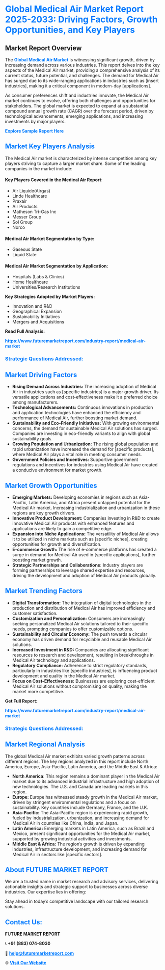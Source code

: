 <h1 style="color: #007BFF;">Global Medical Air Market Report 2025-2033: Driving Factors, Growth Opportunities, and Key Players</h1>

<section id="overview">
<h2>Market Report Overview</h2>
<p>The <a href="https://www.futuremarketreport.com/industry-report/medical-air-market" style="color: #007BFF; text-decoration: none;"><strong>Global Medical Air Market</strong></a> is witnessing significant growth, driven by increasing demand across various industries. This report delves into the key aspects of the Medical Air market, providing a comprehensive analysis of its current status, future potential, and challenges. The demand for Medical Air has surged due to its wide-ranging applications in industries such as [insert industries], making it a critical component in modern-day [applications].</p>
<p>As consumer preferences shift and industries innovate, the Medical Air market continues to evolve, offering both challenges and opportunities for stakeholders. The global market is expected to expand at a substantial compound annual growth rate (CAGR) over the forecast period, driven by technological advancements, emerging applications, and increasing investments by major players.</p>
</section>

<section id="overview">
<p><a href="https://www.futuremarketreport.com/request-sample/reportId=29539" style="color: #007BFF; text-decoration: none;"><strong>Explore Sample Report Here</strong></a></p>
</section>

<section id="key-players">
<h2 style="color: #007BFF;">Market Key Players Analysis</h2>
<p>The Medical Air market is characterized by intense competition among key players striving to capture a larger market share. Some of the leading companies in the market include:</p>
<h4>Key Players Covered in the Medical Air Report:</h4>
<ul><li>Air Liquide(Airgas)</li><li>Linde Healthcare</li><li>Praxair</li><li>Air Products</li><li>Matheson Tri-Gas Inc</li><li>Messer Group</li><li>Sol Group</li><li>Norco</li></ul>
<h4>Medical Air Market Segmentation by Type:</h4>
<ul><li>Gaseous State</li><li>Liquid State</li></ul>

<h4>Medical Air Market Segmentation by Application:</h4>
<ul><li>Hospitals (Labs &amp; Clinics)</li><li>Home Healthcare</li><li>Universities/Research Institutions</li></ul>
<p><strong>Key Strategies Adopted by Market Players:</strong></p>
<ul>
<li>Innovation and R&D</li>
<li>Geographical Expansion</li>
<li>Sustainability Initiatives</li>
<li>Mergers and Acquisitions</li>
</ul>
</section>

<section>
<p><strong>Read Full Analysis: </strong></p><a href="https://www.futuremarketreport.com/industry-report/medical-air-market" style="color: #007BFF; text-decoration: none;"><strong>https://www.futuremarketreport.com/industry-report/medical-air-market</strong></a>
<h3 style="color: #007BFF;">Strategic Questions Addressed:</h3>
</section>

<section id="driving-factors">
<h2 style="color: #007BFF;">Market Driving Factors</h2>
<ul>
<li><strong>Rising Demand Across Industries:</strong> The increasing adoption of Medical Air in industries such as [specific industries] is a major growth driver. Its versatile applications and cost-effectiveness make it a preferred choice among manufacturers.</li>
<li><strong>Technological Advancements:</strong> Continuous innovations in production and application technologies have enhanced the efficiency and performance of Medical Air, further boosting market demand.</li>
<li><strong>Sustainability and Eco-Friendly Initiatives:</strong> With growing environmental concerns, the demand for sustainable Medical Air solutions has surged. Companies are investing in eco-friendly variants to align with global sustainability goals.</li>
<li><strong>Growing Population and Urbanization:</strong> The rising global population and rapid urbanization have increased the demand for [specific products], where Medical Air plays a vital role in meeting consumer needs.</li>
<li><strong>Government Policies and Incentives:</strong> Supportive government regulations and incentives for industries using Medical Air have created a conducive environment for market growth.</li>
</ul>
</section>

<section id="growth-opportunities">
<h2 style="color: #007BFF;">Market Growth Opportunities</h2>
<ul>
<li><strong>Emerging Markets:</strong> Developing economies in regions such as Asia-Pacific, Latin America, and Africa present untapped potential for the Medical Air market. Increasing industrialization and urbanization in these regions are key growth drivers.</li>
<li><strong>Innovative Product Development:</strong> Companies investing in R&D to create innovative Medical Air products with enhanced features and applications are likely to gain a competitive edge.</li>
<li><strong>Expansion into Niche Applications:</strong> The versatility of Medical Air allows it to be utilized in niche markets such as [specific niches], creating opportunities for growth and diversification.</li>
<li><strong>E-commerce Growth:</strong> The rise of e-commerce platforms has created a surge in demand for Medical Air used in [specific applications], further boosting market growth.</li>
<li><strong>Strategic Partnerships and Collaborations:</strong> Industry players are forming partnerships to leverage shared expertise and resources, driving the development and adoption of Medical Air products globally.</li>
</ul>
</section>

<section id="trending-factors">
<h2 style="color: #007BFF;">Market Trending Factors</h2>
<ul>
<li><strong>Digital Transformation:</strong> The integration of digital technologies in the production and distribution of Medical Air has improved efficiency and customer satisfaction.</li>
<li><strong>Customization and Personalization:</strong> Consumers are increasingly seeking personalized Medical Air solutions tailored to their specific needs, prompting companies to offer customizable options.</li>
<li><strong>Sustainability and Circular Economy:</strong> The push towards a circular economy has driven demand for recyclable and reusable Medical Air solutions.</li>
<li><strong>Increased Investment in R&D:</strong> Companies are allocating significant resources to research and development, resulting in breakthroughs in Medical Air technology and applications.</li>
<li><strong>Regulatory Compliance:</strong> Adherence to strict regulatory standards, particularly in industries like [specific industries], is influencing product development and quality in the Medical Air market.</li>
<li><strong>Focus on Cost-Effectiveness:</strong> Businesses are exploring cost-efficient Medical Air solutions without compromising on quality, making the market more competitive.</li>
</ul>
</section>

<section>
<p><strong>Get Full Report: </strong></p><a href="https://www.futuremarketreport.com/industry-report/medical-air-market" style="color: #007BFF; text-decoration: none;"><strong>https://www.futuremarketreport.com/industry-report/medical-air-market</strong></a>
<h3 style="color: #007BFF;">Strategic Questions Addressed:</h3>
</section>


<section id="regional-analysis">
<h2 style="color: #007BFF;">Market Regional Analysis</h2>
<p>The global Medical Air market exhibits varied growth patterns across different regions. The key regions analyzed in this report include North America, Europe, Asia-Pacific, Latin America, and the Middle East & Africa:</p>
<ul>
<li><strong>North America:</strong> This region remains a dominant player in the Medical Air market due to its advanced industrial infrastructure and high adoption of new technologies. The U.S. and Canada are leading markets in this region.</li>
<li><strong>Europe:</strong> Europe has witnessed steady growth in the Medical Air market, driven by stringent environmental regulations and a focus on sustainability. Key countries include Germany, France, and the U.K.</li>
<li><strong>Asia-Pacific:</strong> The Asia-Pacific region is experiencing rapid growth, fueled by industrialization, urbanization, and increasing demand for Medical Air in countries like China, India, and Japan.</li>
<li><strong>Latin America:</strong> Emerging markets in Latin America, such as Brazil and Mexico, present significant opportunities for the Medical Air market, supported by growing industrial activities and investments.</li>
<li><strong>Middle East & Africa:</strong> The region’s growth is driven by expanding industries, infrastructure development, and increasing demand for Medical Air in sectors like [specific sectors].</li>
</ul>
</section>

<footer>
<h2 style="color: #007BFF;">About FUTURE MARKET REPORT</h2>
<p>We are a trusted name in market research and advisory services, delivering actionable insights and strategic support to businesses across diverse industries. Our expertise lies in offering:</p>

<p>Stay ahead in today’s competitive landscape with our tailored research solutions.</p>

<h2 style="color: #007BFF;">Contact Us:</h2>
<p><strong>FUTURE MARKET REPORT</strong></p>
<p>📞 <strong>+91 (883) 074-8030</strong></p>
<p>📧 <strong><a href="mailto:help@futuremarketreport.com" style="color: #007BFF;">help@futuremarketreport.com</a></strong></p>
<p>🌐 <strong><a href="https://www.futuremarketreport.com/" style="color: #007BFF;">Visit Our Website</a></strong></p>
</footer>